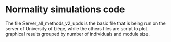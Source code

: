 # Normality simulations code

The file Server_all_methods_v2_upds is the basic file that is being run on the server of University of Liége, while the others files are script to plot graphical results grouped by number of individuals and module size.